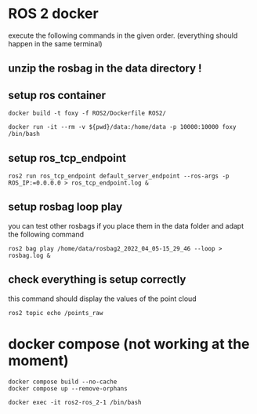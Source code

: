 

# ROS 2 docker

execute the following commands in the given order. (everything should happen in the same terminal)

## unzip the rosbag in the data directory !

## setup ros container
```
docker build -t foxy -f ROS2/Dockerfile ROS2/

docker run -it --rm -v ${pwd}/data:/home/data -p 10000:10000 foxy /bin/bash
```

## setup ros_tcp_endpoint
```
ros2 run ros_tcp_endpoint default_server_endpoint --ros-args -p ROS_IP:=0.0.0.0 > ros_tcp_endpoint.log &
```
## setup rosbag loop play
you can test other rosbags if you place them in the data folder and adapt the following command
```
ros2 bag play /home/data/rosbag2_2022_04_05-15_29_46 --loop > rosbag.log &
```
## check everything is setup correctly
this command should display the values of the point cloud
```
ros2 topic echo /points_raw
```



# docker compose (not working at the moment)
```
docker compose build --no-cache
docker compose up --remove-orphans

docker exec -it ros2-ros_2-1 /bin/bash
```